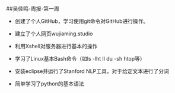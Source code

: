 ##吴佳鸣-周报-第一周


* 创建了个人GitHub，学习使用git命令对GitHub进行操作。

* 建立了个人网页wujiaming.studio

* 利用Xshell对服务器进行基本的操作

* 学习了Linux基本Bash命令（如ls -lht ll du -sh htop等）

* 安装eclipse并运行了Stanford NLP工具，对于给定文本进行了分词

* 简单学习了python的基本语法
